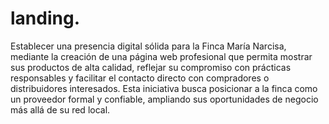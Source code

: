 # landing.
Establecer una presencia digital sólida para la Finca María Narcisa, mediante la creación de una página web profesional que permita mostrar sus productos de alta calidad, reflejar su compromiso con prácticas responsables y facilitar el contacto directo con compradores o distribuidores interesados. Esta iniciativa busca posicionar a la finca como un proveedor formal y confiable, ampliando sus oportunidades de negocio más allá de su red local.
